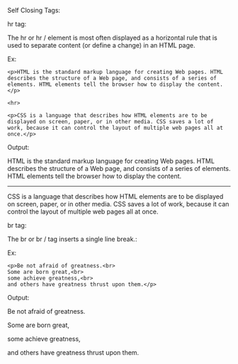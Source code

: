Self Closing Tags:

hr tag:

The hr or hr / element is most often displayed as a horizontal rule that is used to separate content (or define a change) in an HTML page.

Ex:

    <p>HTML is the standard markup language for creating Web pages. HTML describes the structure of a Web page, and consists of a series of elements. HTML elements tell the browser how to display the content.</p>

    <hr>

    <p>CSS is a language that describes how HTML elements are to be displayed on screen, paper, or in other media. CSS saves a lot of work, because it can control the layout of multiple web pages all at once.</p>

Output:

HTML is the standard markup language for creating Web pages. HTML describes the structure of a Web page, and consists of a series of elements. HTML elements tell the browser how to display the content.
________________________________________________________________________________________________________________________________________________________________________________________________________
CSS is a language that describes how HTML elements are to be displayed on screen, paper, or in other media. CSS saves a lot of work, because it can control the layout of multiple web pages all at once.

br tag:

The br or br / tag inserts a single line break.:

Ex:

    <p>Be not afraid of greatness.<br>
    Some are born great,<br>
    some achieve greatness,<br>
    and others have greatness thrust upon them.</p>

Output:

Be not afraid of greatness.

Some are born great,

some achieve greatness,

and others have greatness thrust upon them.




